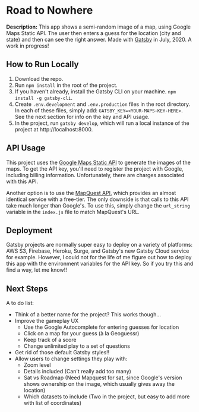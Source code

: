 # Road to Nowhere #

**Description:** This app shows a semi-random image of a map, using Google Maps Static API. The user then enters a guess for the location (city and state) and then can see the right answer. Made with [Gatsby](http://gatsbyjs.org) in July, 2020. A work in progress!

## How to Run Locally ##

1. Download the repo.
1. Run `npm install` in the root of the project.
1. If you haven't already, install the Gatsby CLI on your machine. `npm install -g gatsby-cli`.
1. Create `.env.development` and `.env.production` files in the root directory. In each of these files, simply add: `GATSBY_KEY=<YOUR-MAPS-KEY-HERE>`. See the next section for info on the key and API usage.
1. In the project, run `gatsby develop`, which will run a local instance of the project at http://localhost:8000.

## API Usage ##

This project uses the [Google Maps Static API](https://developers.google.com/maps/documentation/maps-static/intro) to generate the images of the maps. To get the API key, you'll need to register the project with Google, including billing information. Unfortunately, there are charges associated with this API.

Another option is to use the [MapQuest API](https://developer.mapquest.com/documentation/static-map-api/v5/), which provides an almost identical service with a free-tier. The only downside is that calls to this API take much longer than Google's. To use this, simply change the `url_string` variable in the `index.js` file to match MapQuest's URL.

## Deployment ##

Gatsby projects are normally super easy to deploy on a variety of platforms: AWS S3, Firebase, Heroku, Surge, and Gatsby's new Gatsby Cloud service for example. However, I could not for the life of me figure out how to deploy this app with the environment variables for the API key. So if you try this and find a way, let me know!!

## Next Steps ##

A to do list:
- Think of a better name for the project? This works though...
- Improve the gameplay UX
  - Use the Google Autocomplete for entering guesses for location
  - Click on a map for your guess (à la Geoguessr)
  - Keep track of a score
  - Change unlimited play to a set of questions
- Get rid of those default Gatsby styles!!
- Allow users to change settings they play with:
  - Zoom level
  - Details included (Can't really add too many)
  - Sat vs Roadmap (Need Mapquest for sat, since Google's version shows ownership on the image, which usually gives away the location)
  - Which datasets to include (Two in the project, but easy to add more with list of coordinates)